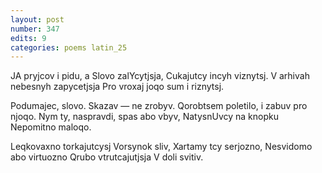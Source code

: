 ```yaml
---
layout: post
number: 347
edits: 9
categories: poems latin_25
---
```


JA pryjcov i pidu, a Slovo zalYcytjsja,
Cukajutcy incyh viznytsj.
V arhivah nebesnyh zapycetjsja
Pro vroxaj joqo sum i riznytsj.

Podumajec, slovo.
Skazav — ne zrobyv.
Qorobtsem poletilo, i zabuv pro njoqo.
Nym ty, naspravdi, spas abo vbyv,
NatysnUvcy na knopku 
Nepomitno maloqo.

Leqkovaxno torkajutcysj 
Vorsynok sliv,
Xartamy tcy serjozno,
Nesvidomo abo virtuozno 
Qrubo vtrutcajutjsja 
V doli svitiv.

